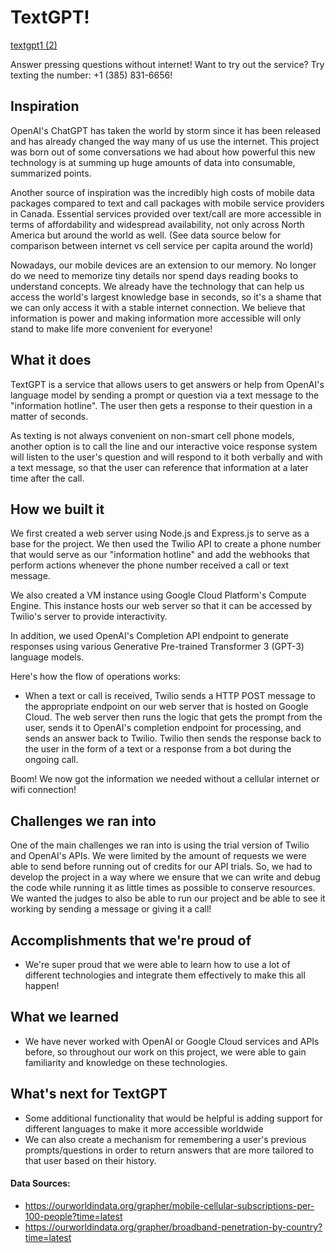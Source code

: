 # TextGPT!
[textgpt1 (2)](https://user-images.githubusercontent.com/38355190/216830098-9be6e67f-3dfb-446e-ab9f-1c49e1e858f2.png)

Answer pressing questions without internet! Want to try out the service? Try texting the number: +1 (385) 831-6656!
## Inspiration
OpenAI's ChatGPT has taken the world by storm since it has been released and has already changed the way many of us use the internet. This project was born out of some conversations we had about how powerful this new technology is at summing up huge amounts of data into consumable, summarized points. 

Another source of inspiration was the incredibly high costs of mobile data packages compared to text and call packages with mobile service providers in Canada. Essential services provided over text/call are more accessible in terms of affordability and widespread availability, not only across North America but around the world as well. (See data source below for comparison between internet vs cell service per capita around the world)

Nowadays, our mobile devices are an extension to our memory. No longer do we need to memorize tiny details nor spend days reading books to understand concepts. We already have the technology that can help us access the world's largest knowledge base in seconds, so it's a shame that we can only access it with a stable internet connection. We believe that information is power and making information more accessible will only stand to make life more convenient for everyone!

## What it does
TextGPT is a service that allows users to get answers or help from OpenAI's language model by sending a prompt or question via a text message to the "information hotline". The user then gets a response to their question in a matter of seconds.

As texting is not always convenient on non-smart cell phone models, another option is to call the line and our interactive voice response system will listen to the user's question and will respond to it both verbally and with a text message, so that the user can reference that information at a later time after the call.

## How we built it
We first created a web server using Node.js and Express.js to serve as a base for the project. We then used the Twilio API to create a phone number that would serve as our "information hotline" and add the webhooks that perform actions whenever the phone number received a call or text message. 

We also created a VM instance using Google Cloud Platform's Compute Engine. This instance hosts our web server so that it can be accessed by Twilio's server to provide interactivity.

In addition, we used OpenAI's Completion API endpoint to generate responses using various Generative Pre-trained Transformer 3 (GPT-3) language models. 

Here's how the flow of operations works:
- When a text or call is received, Twilio sends a HTTP POST message to the appropriate endpoint on our web server that is hosted on Google Cloud. The web server then runs the logic that gets the prompt from the user, sends it to OpenAI's completion endpoint for processing, and sends an answer back to Twilio. Twilio then sends the response back to the user in the form of a text or a response from a bot during the ongoing call. 

Boom! We now got the information we needed without a cellular internet or wifi connection!

## Challenges we ran into
One of the main challenges we ran into is using the trial version of Twilio and OpenAI's APIs. We were limited by the amount of requests we were able to send before running out of credits for our API trials. So, we had to develop the project in a way where we ensure that we can write and debug the code while running it as little times as possible to conserve resources. We wanted the judges to also be able to run our project and be able to see it working by sending a message or giving it a call!

## Accomplishments that we're proud of
- We're super proud that we were able to learn how to use a lot of different technologies and integrate them effectively to make this all happen!

## What we learned
- We have never worked with OpenAI or Google Cloud services and APIs before, so throughout our work on this project, we were able to gain familiarity and knowledge on these technologies.

## What's next for TextGPT
- Some additional functionality that would be helpful is adding support for different languages to make it more accessible worldwide
- We can also create a mechanism for remembering a user's previous prompts/questions in order to return answers that are more tailored to that user based on their history.

#### Data Sources:
- https://ourworldindata.org/grapher/mobile-cellular-subscriptions-per-100-people?time=latest
- https://ourworldindata.org/grapher/broadband-penetration-by-country?time=latest
